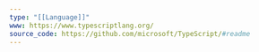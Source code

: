 ```yaml
---
type: "[[Language]]"
www: https://www.typescriptlang.org/
source_code: https://github.com/microsoft/TypeScript/#readme
---
```

